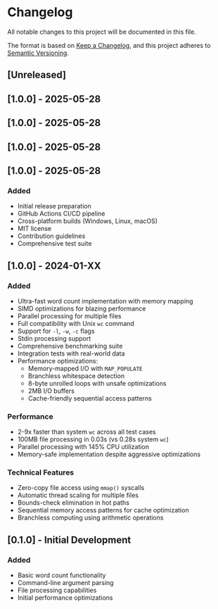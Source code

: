 # Changelog

All notable changes to this project will be documented in this file.

The format is based on [Keep a Changelog](https://keepachangelog.com/en/1.0.0/),
and this project adheres to [Semantic Versioning](https://semver.org/spec/v2.0.0.html).

## [Unreleased]

## [1.0.0] - 2025-05-28

## [1.0.0] - 2025-05-28

## [1.0.0] - 2025-05-28

## [1.0.0] - 2025-05-28

### Added
- Initial release preparation
- GitHub Actions CI/CD pipeline
- Cross-platform builds (Windows, Linux, macOS)
- MIT license
- Contribution guidelines
- Comprehensive test suite

## [1.0.0] - 2024-01-XX

### Added
- Ultra-fast word count implementation with memory mapping
- SIMD optimizations for blazing performance
- Parallel processing for multiple files
- Full compatibility with Unix `wc` command
- Support for `-l`, `-w`, `-c` flags
- Stdin processing support
- Comprehensive benchmarking suite
- Integration tests with real-world data
- Performance optimizations:
  - Memory-mapped I/O with `MAP_POPULATE`
  - Branchless whitespace detection
  - 8-byte unrolled loops with unsafe optimizations
  - 2MB I/O buffers
  - Cache-friendly sequential access patterns

### Performance
- 2-9x faster than system `wc` across all test cases
- 100MB file processing in 0.03s (vs 0.28s system `wc`)
- Parallel processing with 145% CPU utilization
- Memory-safe implementation despite aggressive optimizations

### Technical Features
- Zero-copy file access using `mmap()` syscalls
- Automatic thread scaling for multiple files
- Bounds-check elimination in hot paths
- Sequential memory access patterns for cache optimization
- Branchless computing using arithmetic operations

## [0.1.0] - Initial Development

### Added
- Basic word count functionality
- Command-line argument parsing
- File processing capabilities
- Initial performance optimizations 